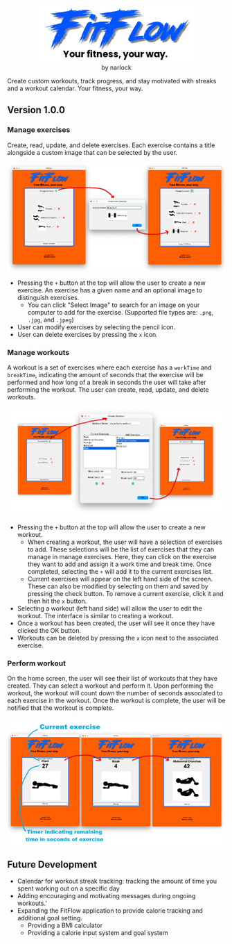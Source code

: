 <p align="center">
<img src="FitFlowApp/res/Logo.png"><br>
by narlock
</p>

Create custom workouts, track progress, and stay motivated with streaks and a workout calendar. Your fitness, your way.

## Version 1.0.0

### Manage exercises
Create, read, update, and delete exercises. Each exercise contains a title alongside a custom image that can be selected by the user.

<p align="center">
<img src="FitFlowApp/res/manageExercises.png"><br>
</p>

- Pressing the `+` button at the top will allow the user to create a new exercise. An exercise has a given name and an optional image to distinguish exercises.
    - You can click "Select Image" to search for an image on your computer to add for the exercise. (Supported file types are: `.png`, `.jpg`, and `.jpeg`)
- User can modify exercises by selecting the pencil icon.
- User can delete exercises by pressing the `x` icon.

### Manage workouts
A workout is a set of exercises where each exercise has a `workTime` and `breakTime`, indicating the amount of seconds that the exercise will be performed and how long of a break in seconds the user will take after performing the workout. The user can create, read, update, and delete workouts.

<p align="center">
<img src="FitFlowApp/res/manageWorkouts.png"><br>
</p>

- Pressing the `+` button at the top will allow the user to create a new workout.
    - When creating a workout, the user will have a selection of exercises to add. These selections will be the list of exercises that they can manage in manage exercises. Here, they can click on the exercise they want to add and assign it a work time and break time. Once completed, selecting the `+` will add it to the current exercises list.
    - Current exercises will appear on the left hand side of the screen. These can also be modified by selecting on them and saved by pressing the check button. To remove a current exercise, click it and then hit the `x` button.
- Selecting a workout (left hand side) will allow the user to edit the workout. The interface is similar to creating a workout.
- Once a workout has been created, the user will see it once they have clicked the OK button.
- Workouts can be deleted by pressing the `x` icon next to the associated exercise.

### Perform workout
On the home screen, the user will see their list of workouts that they have created. They can select a workout and perform it. Upon performing the workout, the workout will count down the number of seconds associated to each exercise in the workout. Once the workout is complete, the user will be notified that the workout is complete.

<p align="center">
<img src="FitFlowApp/res/ongoingWorkout.png"><br>
</p>

## Future Development
- Calendar for workout streak tracking: tracking the amount of time you spent working out on a specific day
- Adding encouraging and motivating messages during ongoing workouts.'
- Expanding the FitFlow application to provide calorie tracking and additional goal setting.
    - Providing a BMI calculator
    - Providing a calorie input system and goal system
